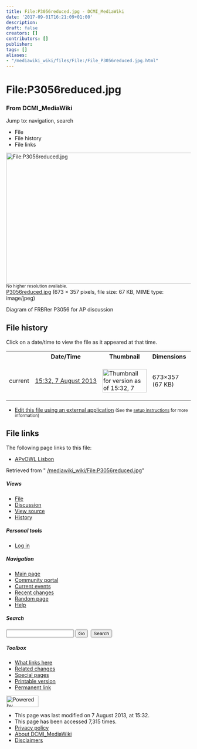 ```yaml
---
title: File:P3056reduced.jpg - DCMI_MediaWiki
date: '2017-09-01T16:21:09+01:00'
description: 
draft: false
creators: []
contributors: []
publisher: 
tags: []
aliases:
- "/mediawiki_wiki/files/File:/File_P3056reduced.jpg.html"
---
```


<a id="top"></a>
# File:P3056reduced.jpg

### From DCMI\_MediaWiki

Jump to: navigation, search
<!-- start content -->
- File
- File history
- File links

 [<img alt="File:P3056reduced.jpg" src="/images/1/13/P3056reduced.jpg" width="673" height="357">](/mediawiki_wiki/files/P3056reduced.jpg)  
<small>No higher resolution available.</small>  
 [P3056reduced.jpg](/images/1/13/P3056reduced.jpg)‎ (673 × 357 pixels, file size: 67 KB, MIME type: image/jpeg)

Diagram of FRBRer P3056 for AP discussion

<!-- 
NewPP limit report
Preprocessor node count: 1/1000000
Post-expand include size: 0/2097152 bytes
Template argument size: 0/2097152 bytes
Expensive parser function count: 0/100
-->
## File history

Click on a date/time to view the file as it appeared at that time.

<table class="wikitable filehistory">
  <tr>
    <td></td>
    <th>Date/Time</th>
    <th>Thumbnail</th>
    <th>Dimensions</th>
    <th>User</th>
    <th>Comment</th>
  </tr>
  <tr>
    <td>current</td>
    <td class="filehistory-selected" style="white-space: nowrap;"><a href="/mediawiki_wiki/files/P3056reduced.jpg">15:32, 7 August 2013</a></td>
    <td><a href="/images/1/13/P3056reduced.jpg"><img alt="Thumbnail for version as of 15:32, 7 August 2013" src="/images/1/13/P3056reduced.jpg" width="120" height="64"></a></td>
    <td>673×357 <span style="white-space: nowrap;">(67 KB)</span>
    </td>
    <td>
      <a href="/index.php/User:KarenCoyle" title="User:KarenCoyle" class="mw-userlink">KarenCoyle</a> <span style="white-space: nowrap;"> <span class="mw-usertoollinks">(<a href="/index.php/User_talk:KarenCoyle" title="User talk:KarenCoyle">Talk</a> | <a href="/index.php/Special:Contributions/KarenCoyle" title="Special:Contributions/KarenCoyle">contribs</a>)</span></span>
    </td>
    <td> <span class="comment">(Diagram of FRBRer P3056 for AP discussion)</span>
    </td>
  </tr>
</table>

  

- [Edit this file using an external application](/index.php?title=File:P3056reduced.jpg&action=edit&externaledit=true&mode=file "File:P3056reduced.jpg") <small>(See the <a href="http://www.mediawiki.org/wiki/Manual:External_editors" class="external text" rel="nofollow">setup instructions</a> for more information)</small>

## File links

The following page links to this file:

- [APvOWL Lisbon](/index.php/APvOWL_Lisbon "APvOWL Lisbon")

Retrieved from " [/mediawiki_wiki/File:P3056reduced.jpg](/mediawiki_wiki/files/File:/File:P3056reduced.jpg.html)"

<!-- end content -->

##### Views

- [File](/mediawiki_wiki/files/File:/File:P3056reduced.jpg.html "View the file page [c]")
- [Discussion](/index.php?title=File_talk:P3056reduced.jpg&action=edit&redlink=1 "Discussion about the content page [t]")
- [View source](/index.php?title=File:P3056reduced.jpg&action=edit "This page is protected.
You can view its source [e]")
- [History](/index.php?title=File:P3056reduced.jpg&action=history "Past revisions of this page [h]")

##### Personal tools

- [Log in](/index.php?title=Special:UserLogin&returnto=File:P3056reduced.jpg "You are encouraged to log in; however, it is not mandatory [o]")

<script type="text/javascript"> if (window.isMSIE55) fixalpha(); </script>

##### Navigation

- [Main page](/index.php/Main_Page "Visit the main page [z]")
- [Community portal](/index.php/DCMI_MediaWiki:Community_portal "About the project, what you can do, where to find things")
- [Current events](/index.php/DCMI_MediaWiki:Current_events "Find background information on current events")
- [Recent changes](/index.php/Special:RecentChanges "The list of recent changes in the wiki [r]")
- [Random page](/index.php/Special:Random "Load a random page [x]")
- [Help](/index.php/Help:Contents "The place to find out")

##### <label for="searchInput">Search</label>

<form action="/index.php" id="searchform">
				<input type="hidden" name="title" value="Special:Search">
				<input id="searchInput" title="Search DCMI_MediaWiki" accesskey="f" type="search" name="search">
				<input type="submit" name="go" class="searchButton" id="searchGoButton" value="Go" title="Go to a page with this exact name if exists"> 
				<input type="submit" name="fulltext" class="searchButton" id="mw-searchButton" value="Search" title="Search the pages for this text">
			</form>

##### Toolbox

- [What links here](/index.php/Special:WhatLinksHere/File:P3056reduced.jpg "List of all wiki pages that link here [j]")
- [Related changes](/index.php/Special:RecentChangesLinked/File:P3056reduced.jpg "Recent changes in pages linked from this page [k]")
- [Special pages](/index.php/Special:SpecialPages "List of all special pages [q]")
- [Printable version](/index.php?title=File:P3056reduced.jpg&printable=yes "Printable version of this page [p]")
- [Permanent link](/index.php?title=File:P3056reduced.jpg&oldid=5105 "Permanent link to this revision of the page")

<!-- end of the left (by default at least) column -->

 [<img src="/skins/common/images/poweredby_mediawiki_88x31.png" height="31" width="88" alt="Powered by MediaWiki">](http://www.mediawiki.org/)

- This page was last modified on 7 August 2013, at 15:32.
- This page has been accessed 7,315 times.
- [Privacy policy](/index.php/DCMI_MediaWiki:Privacy_policy "DCMI MediaWiki:Privacy policy")
- [About DCMI\_MediaWiki](/index.php/DCMI_MediaWiki:About "DCMI MediaWiki:About")
- [Disclaimers](/index.php/DCMI_MediaWiki:General_disclaimer "DCMI MediaWiki:General disclaimer")

<script>if (window.runOnloadHook) runOnloadHook();</script><!-- Served in 0.463 secs. -->
